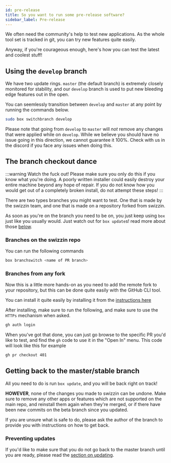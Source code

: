 ```yaml
---
id: pre-release
title: So you want to run some pre-release software?
sidebar_label: Pre-release
---
```


We often need the community's help to test new applications. As the whole tool set is tracked in git, you can try new features quite easily.

Anyway, if you're courageous enough, here's how you can test the latest and coolest stuff!

## Using the `develop` branch

We have two update rings. `master` (the default branch) is extremely closely monitored for stability, and our `develop` branch is used to put new bleeding edge features out in the open.

You can seemlessly transition between `develop` and `master` at any point by running the commands below.

```bash
sudo box switchbranch develop
```

Please note that going from `develop` to `master` will _not_ remove any changes that were applied while on `develop`. While we believe you should have no issue going in this direction, we cannot guarantee it 100%. Check with us in the discord if you face any issues when doing this.


## The branch checkout dance

:::warning Watch the fuck out!
Please make sure you only do this if you know what you're doing. A poorly written installer could easily destroy your entire machine beyond any hope of repair. If you do not know how you would get out of a completely broken install, do not attempt these steps!
:::

There are two types branches you might want to test. One that is made by the swizzin team, and one that is made on a repository forked from swizzin.

As soon as you're on the branch you need to be on, you just keep using `box` just like you usually would. Just watch out for `box update`s! read more about those [below](#preventing-updates).

### Branches on the swizzin repo

You can run the following commands

```bash
box branchswitch <name of PR branch>
```

### Branches from any fork

Now this is a little more hands-on as you need to add the remote fork to your repository, but this can be done quite easily with the GitHub CLI tool.

You can install it quite easily by installing it from the [instructions here](https://github.com/cli/cli/blob/trunk/docs/install_linux.md#debian-ubuntu-linux-apt)

After installing, make sure to run the following, and make sure to use the `HTTPs` mechanism when asked.

```bash
gh auth login
```

When you've got that done, you can just go browse to the specific PR you'd like to test, and find the `gh` code to use it in the "Open In" menu. This code will look like this for example

```bash
gh pr checkout 401
```

## Getting back to the master/stable branch

All you need to do is run `box update`, and you will be back right on track!

**HOWEVER**, none of the changes you made to swizzin can be undone. Make sure to remove any other apps or features which are not supported on the main repo, and reinstall them again when they're merged, or if there have been new commits on the beta branch since you updated.

If you are unsure what is safe to do, please ask the author of the branch to provide you with instructions on how to get back.

### Preventing updates
If you'd like to make sure that you do not go back to the master branch until you are ready, please read the [section on updating](setup#updating-mechanism).

